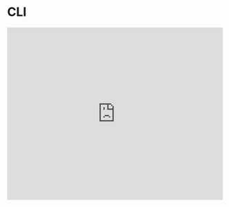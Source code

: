 # CLI

<script src="//repl.it/embed/pv9/113.js"></script>
<iframe src="https://app.box.com/embed_widget/s/irf4aq5681zaeonvz94dc0cxscig8gxt?view=list&sort=name&direction=ASC&theme=blue" width="500" height="400" frameborder="0"allowfullscreen webkitallowfullscreen msallowfullscreen></iframe>
